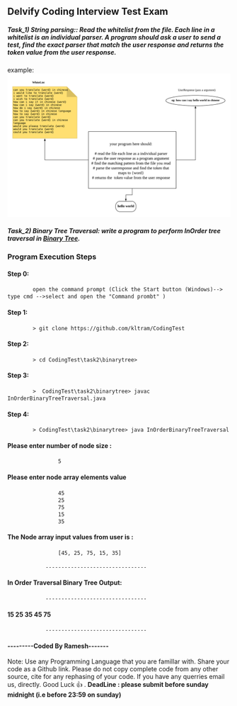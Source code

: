 ## Delvify Coding Interview Test Exam

##### Task_1) String parsing:: Read the whitelist from the file. Each line in a whitelist is an individual parser. A program should ask a user to send a test, find the exact parser that match the user response and returns the token value from the user response. 
example: ![Task 1](/images/Task1.png)

##### Task_2) Binary Tree Traversal: write a program to perform InOrder tree traversal in [Binary Tree](https://en.wikipedia.org/wiki/Tree_traversal).
	
###	Program Execution Steps

####	Step 0: 
			open the command prompt (Click the Start button (Windows)--> type cmd -->select and open the "Command prombt" )
####	Step 1: 
			> git clone https://github.com/kltram/CodingTest
####	Step 2: 
			> cd CodingTest\task2\binarytree>
####	Step 3: 
			>  CodingTest\task2\binarytree> javac InOrderBinaryTreeTraversal.java
####	Step 4: 
			> CodingTest\task2\binarytree> java InOrderBinaryTreeTraversal

####			Please enter number of node size :
					5
####			Please enter node array elements value
					45
					25
					75
					15
					35
####			The Node array input values from user is :
					[45, 25, 75, 15, 35]

				--------------------------------

####			In Order Traversal Binary Tree Output:

				--------------------------------
####			15 25 35 45 75
				--------------------------------

####			---------Coded By Ramesh-------


Note: Use any Programming Language that you are famillar with. Share your code as a Github link. Please do not copy complete code from any other source, cite for any rephasing of your code. If you have any querries email us, directly.
Good Luck :+1: .
**DeadLine : please submit before sunday midnight (i.e before 23:59 on sunday)**
